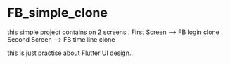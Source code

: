 # FB_simple_clone
this simple project contains on 2 screens .
First Screen  --> FB login clone .
Second Screen --> FB time line clone 


this is just practise about Flutter UI design..

